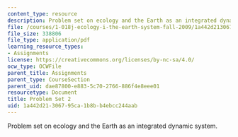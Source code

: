```yaml
---
content_type: resource
description: Problem set on ecology and the Earth as an integrated dynamic system.
file: /courses/1-018j-ecology-i-the-earth-system-fall-2009/1a442d21306795ca1b8bb4ebcc244aab_MIT1_018JF09_hw2.pdf
file_size: 338806
file_type: application/pdf
learning_resource_types:
- Assignments
license: https://creativecommons.org/licenses/by-nc-sa/4.0/
ocw_type: OCWFile
parent_title: Assignments
parent_type: CourseSection
parent_uid: dae87800-e883-5c70-2766-886f4e8eee01
resourcetype: Document
title: Problem Set 2
uid: 1a442d21-3067-95ca-1b8b-b4ebcc244aab
---
```

Problem set on ecology and the Earth as an integrated dynamic system.